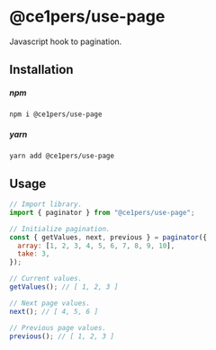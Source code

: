 # @ce1pers/use-page

Javascript hook to pagination.

## Installation

##### npm

`npm i @ce1pers/use-page`

##### yarn

`yarn add @ce1pers/use-page`

## Usage

```javascript
// Import library.
import { paginator } from "@ce1pers/use-page";

// Initialize pagination.
const { getValues, next, previous } = paginator({
  array: [1, 2, 3, 4, 5, 6, 7, 8, 9, 10],
  take: 3,
});

// Current values.
getValues(); // [ 1, 2, 3 ]

// Next page values.
next(); // [ 4, 5, 6 ]

// Previous page values.
previous(); // [ 1, 2, 3 ]
```